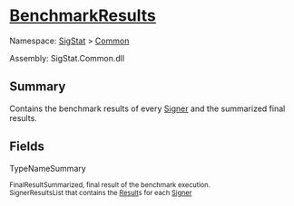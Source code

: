 # [BenchmarkResults](./BenchmarkResults.md)

Namespace: [SigStat]() > [Common](./README.md)

Assembly: SigStat.Common.dll

## Summary
Contains the benchmark results of every [Signer](https://github.com/hargitomi97/sigstat/blob/master/docs/md/SigStat/Common/Signer.md) and the summarized final results.

## Fields

TypeNameSummary

<sub>FinalResult</sub><sub>Summarized, final result of the benchmark execution.</sub><br>
<sub>SignerResults</sub><sub>List that contains the [Result](https://github.com/hargitomi97/sigstat/blob/master/docs/md/SigStat/Common/Result.md)s for each [Signer](https://github.com/hargitomi97/sigstat/blob/master/docs/md/SigStat/Common/Signer.md)</sub><br>


